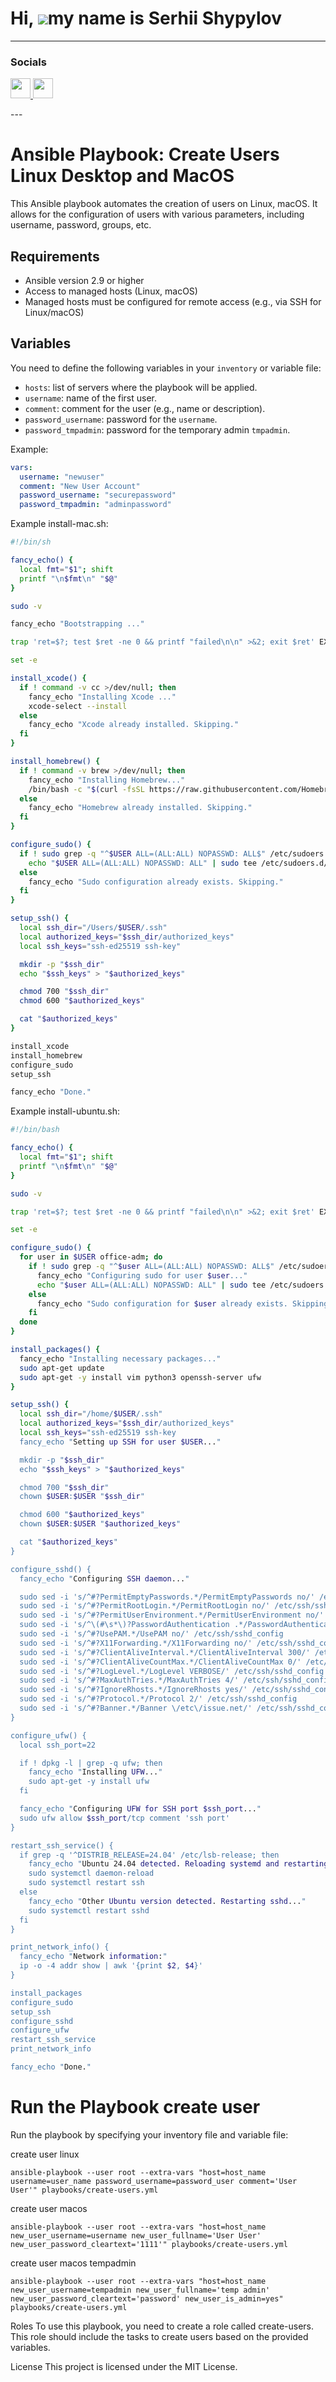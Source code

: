Hi, ![](https://user-images.githubusercontent.com/18350557/176309783-0785949b-9127-417c-8b55-ab5a4333674e.gif)my name is Serhii Shypylov
=========================================================================================================================================

-------------------------------

### Socials

<p align="left"> <a href="https://github.com/Shipssv83" target="_blank" rel="noreferrer"> <picture> <source media="(prefers-color-scheme: dark)" srcset="https://raw.githubusercontent.com/danielcranney/readme-generator/main/public/icons/socials/github-dark.svg" /> <source media="(prefers-color-scheme: light)" srcset="https://raw.githubusercontent.com/danielcranney/readme-generator/main/public/icons/socials/github.svg" /> <img src="https://raw.githubusercontent.com/danielcranney/readme-generator/main/public/icons/socials/github.svg" width="32" height="32" /> </picture> </a> <a href="https://www.linkedin.com/in/sergey-shipilov-7262a31b4/" target="_blank" rel="noreferrer"> <picture> <source media="(prefers-color-scheme: dark)" srcset="https://raw.githubusercontent.com/danielcranney/readme-generator/main/public/icons/socials/linkedin-dark.svg" /> <source media="(prefers-color-scheme: light)" srcset="https://raw.githubusercontent.com/danielcranney/readme-generator/main/public/icons/socials/linkedin.svg" /> <img src="https://raw.githubusercontent.com/danielcranney/readme-generator/main/public/icons/socials/linkedin.svg" width="32" height="32" /> </picture> </a></p>
---

# Ansible Playbook: Create Users Linux Desktop and MacOS

This Ansible playbook automates the creation of users on Linux, macOS. It allows for the configuration of users with various parameters, including username, password, groups, etc.

## Requirements

- Ansible version 2.9 or higher
- Access to managed hosts (Linux, macOS)
- Managed hosts must be configured for remote access (e.g., via SSH for Linux/macOS)

## Variables

You need to define the following variables in your `inventory` or variable file:

- `hosts`: list of servers where the playbook will be applied.
- `username`: name of the first user.
- `comment`: comment for the user (e.g., name or description).
- `password_username`: password for the `username`.
- `password_tmpadmin`: password for the temporary admin `tmpadmin`.

Example:
```yaml
vars:
  username: "newuser"
  comment: "New User Account"
  password_username: "securepassword"
  password_tmpadmin: "adminpassword"
```

Example install-mac.sh:
```bash
#!/bin/sh

fancy_echo() {
  local fmt="$1"; shift
  printf "\n$fmt\n" "$@"
}

sudo -v

fancy_echo "Bootstrapping ..."

trap 'ret=$?; test $ret -ne 0 && printf "failed\n\n" >&2; exit $ret' EXIT

set -e

install_xcode() {
  if ! command -v cc >/dev/null; then
    fancy_echo "Installing Xcode ..."
    xcode-select --install
  else
    fancy_echo "Xcode already installed. Skipping."
  fi
}

install_homebrew() {
  if ! command -v brew >/dev/null; then
    fancy_echo "Installing Homebrew..."
    /bin/bash -c "$(curl -fsSL https://raw.githubusercontent.com/Homebrew/install/HEAD/install.sh)" </dev/null
  else
    fancy_echo "Homebrew already installed. Skipping."
  fi
}

configure_sudo() {
  if ! sudo grep -q "^$USER ALL=(ALL:ALL) NOPASSWD: ALL$" /etc/sudoers.d/$USER; then
    echo "$USER ALL=(ALL:ALL) NOPASSWD: ALL" | sudo tee /etc/sudoers.d/$USER
  else
    fancy_echo "Sudo configuration already exists. Skipping."
  fi
}

setup_ssh() {
  local ssh_dir="/Users/$USER/.ssh"
  local authorized_keys="$ssh_dir/authorized_keys"
  local ssh_keys="ssh-ed25519 ssh-key"

  mkdir -p "$ssh_dir"
  echo "$ssh_keys" > "$authorized_keys"

  chmod 700 "$ssh_dir"
  chmod 600 "$authorized_keys"

  cat "$authorized_keys"
}

install_xcode
install_homebrew
configure_sudo
setup_ssh

fancy_echo "Done."

```

Example install-ubuntu.sh:
```bash
#!/bin/bash

fancy_echo() {
  local fmt="$1"; shift
  printf "\n$fmt\n" "$@"
}

sudo -v

trap 'ret=$?; test $ret -ne 0 && printf "failed\n\n" >&2; exit $ret' EXIT

set -e

configure_sudo() {
  for user in $USER office-adm; do
    if ! sudo grep -q "^$user ALL=(ALL:ALL) NOPASSWD: ALL$" /etc/sudoers.d/$user; then
      fancy_echo "Configuring sudo for user $user..."
      echo "$user ALL=(ALL:ALL) NOPASSWD: ALL" | sudo tee /etc/sudoers.d/$user
    else
      fancy_echo "Sudo configuration for $user already exists. Skipping."
    fi
  done
}

install_packages() {
  fancy_echo "Installing necessary packages..."
  sudo apt-get update
  sudo apt-get -y install vim python3 openssh-server ufw
}

setup_ssh() {
  local ssh_dir="/home/$USER/.ssh"
  local authorized_keys="$ssh_dir/authorized_keys"
  local ssh_keys="ssh-ed25519 ssh-key
  fancy_echo "Setting up SSH for user $USER..."

  mkdir -p "$ssh_dir"
  echo "$ssh_keys" > "$authorized_keys"

  chmod 700 "$ssh_dir"
  chown $USER:$USER "$ssh_dir"

  chmod 600 "$authorized_keys"
  chown $USER:$USER "$authorized_keys"

  cat "$authorized_keys"
}

configure_sshd() {
  fancy_echo "Configuring SSH daemon..."

  sudo sed -i 's/^#?PermitEmptyPasswords.*/PermitEmptyPasswords no/' /etc/ssh/sshd_config
  sudo sed -i 's/^#?PermitRootLogin.*/PermitRootLogin no/' /etc/ssh/sshd_config
  sudo sed -i 's/^#?PermitUserEnvironment.*/PermitUserEnvironment no/' /etc/ssh/sshd_config
  sudo sed -i 's/^\(#\s*\)?PasswordAuthentication .*/PasswordAuthentication no/' /etc/ssh/sshd_config
  sudo sed -i 's/^#?UsePAM.*/UsePAM no/' /etc/ssh/sshd_config
  sudo sed -i 's/^#?X11Forwarding.*/X11Forwarding no/' /etc/ssh/sshd_config
  sudo sed -i 's/^#?ClientAliveInterval.*/ClientAliveInterval 300/' /etc/ssh/sshd_config
  sudo sed -i 's/^#?ClientAliveCountMax.*/ClientAliveCountMax 0/' /etc/ssh/sshd_config
  sudo sed -i 's/^#?LogLevel.*/LogLevel VERBOSE/' /etc/ssh/sshd_config
  sudo sed -i 's/^#?MaxAuthTries.*/MaxAuthTries 4/' /etc/ssh/sshd_config
  sudo sed -i 's/^#?IgnoreRhosts.*/IgnoreRhosts yes/' /etc/ssh/sshd_config
  sudo sed -i 's/^#?Protocol.*/Protocol 2/' /etc/ssh/sshd_config
  sudo sed -i 's/^#?Banner.*/Banner \/etc\/issue.net/' /etc/ssh/sshd_config
}

configure_ufw() {
  local ssh_port=22  

  if ! dpkg -l | grep -q ufw; then
    fancy_echo "Installing UFW..."
    sudo apt-get -y install ufw
  fi

  fancy_echo "Configuring UFW for SSH port $ssh_port..."
  sudo ufw allow $ssh_port/tcp comment 'ssh port'
}

restart_ssh_service() {
  if grep -q '^DISTRIB_RELEASE=24.04' /etc/lsb-release; then
    fancy_echo "Ubuntu 24.04 detected. Reloading systemd and restarting ssh..."
    sudo systemctl daemon-reload
    sudo systemctl restart ssh
  else
    fancy_echo "Other Ubuntu version detected. Restarting sshd..."
    sudo systemctl restart sshd
  fi
}

print_network_info() {
  fancy_echo "Network information:"
  ip -o -4 addr show | awk '{print $2, $4}'
}

install_packages
configure_sudo
setup_ssh
configure_sshd
configure_ufw
restart_ssh_service
print_network_info

fancy_echo "Done."

```

# Run the Playbook create user
Run the playbook by specifying your inventory file and variable file:

create user linux
```
ansible-playbook --user root --extra-vars "host=host_name username=user_name password_username=password_user comment='User User'" playbooks/create-users.yml
```

create user macos
```
ansible-playbook --user root --extra-vars "host=host_name new_user_username=username new_user_fullname='User User' new_user_password_cleartext='1111'" playbooks/create-users.yml
```

create user macos tempadmin
```
ansible-playbook --user root --extra-vars "host=host_name new_user_username=tempadmin new_user_fullname='temp admin' new_user_password_cleartext='password' new_user_is_admin=yes" playbooks/create-users.yml
```

Roles
To use this playbook, you need to create a role called create-users. This role should include the tasks to create users based on the provided variables.

License
This project is licensed under the MIT License.